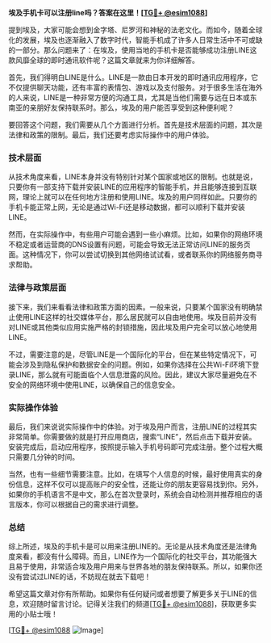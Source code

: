 **埃及手机卡可以注册line吗？答案在这里！[[TG💪+ @esim1088](https://t.me/s/esim1088)]**

提到埃及，大家可能会想到金字塔、尼罗河和神秘的法老文化。而如今，随着全球化的发展，埃及也逐渐融入了数字时代，智能手机成了许多人日常生活中不可或缺的一部分。那么问题来了：在埃及，使用当地的手机卡是否能够成功注册LINE这款风靡全球的即时通讯软件呢？这篇文章就来为你详细解答。

首先，我们得明白LINE是什么。LINE是一款由日本开发的即时通讯应用程序，它不仅提供聊天功能，还有丰富的表情包、游戏以及支付服务。对于很多生活在海外的人来说，LINE是一种非常方便的沟通工具，尤其是当他们需要与远在日本或东南亚的亲朋好友保持联系时。那么，埃及的用户能否享受到这种便利呢？

要回答这个问题，我们需要从几个方面进行分析。首先是技术层面的问题，其次是法律和政策的限制。最后，我们还要考虑实际操作中的用户体验。

### 技术层面

从技术角度来看，LINE本身并没有特别针对某个国家或地区的限制。也就是说，只要你有一部支持下载并安装LINE的应用程序的智能手机，并且能够连接到互联网，理论上就可以在任何地方注册和使用LINE。埃及的用户同样如此。只要你的手机卡能正常上网，无论是通过Wi-Fi还是移动数据，都可以顺利下载并安装LINE。

然而，在实际操作中，有些用户可能会遇到一些小麻烦。比如，如果你的网络环境不稳定或者运营商的DNS设置有问题，可能会导致无法正常访问LINE的服务页面。这种情况下，你可以尝试切换到其他网络试试看，或者联系你的网络服务商寻求帮助。

### 法律与政策层面

接下来，我们来看看法律和政策方面的因素。一般来说，只要某个国家没有明确禁止使用LINE这样的社交媒体平台，那么居民就可以自由地使用。埃及目前并没有对LINE或其他类似应用实施严格的封锁措施，因此埃及用户完全可以放心地使用LINE。

不过，需要注意的是，尽管LINE是一个国际化的平台，但在某些特定情况下，可能会涉及到隐私保护和数据安全的问题。例如，如果你选择在公共Wi-Fi环境下登录LINE，那么就有可能面临个人信息泄露的风险。因此，建议大家尽量避免在不安全的网络环境中使用LINE，以确保自己的信息安全。

### 实际操作体验

最后，我们来说说实际操作中的体验。对于埃及用户而言，注册LINE的过程其实非常简单。你需要做的就是打开应用商店，搜索“LINE”，然后点击下载并安装。安装完成后，启动应用程序，按照提示输入手机号码即可完成注册。整个过程大概只需要几分钟的时间。

当然，也有一些细节需要注意。比如，在填写个人信息的时候，最好使用真实的身份信息，这样不仅可以提高账户的安全性，还能让你的朋友更容易找到你。另外，如果你的手机语言不是中文，那么在首次登录时，系统会自动检测并推荐相应的语言版本，你可以根据自己的需求进行调整。

### 总结

综上所述，埃及的手机卡是可以用来注册LINE的。无论是从技术角度还是法律角度来看，都没有什么障碍。而且，LINE作为一个国际化的社交平台，其功能强大且易于使用，非常适合埃及用户用来与世界各地的朋友保持联系。所以，如果你还没有尝试过LINE的话，不妨现在就去下载吧！

希望这篇文章对你有所帮助。如果你有任何疑问或者想要了解更多关于LINE的信息，欢迎随时留言讨论。记得关注我们的频道[[TG💪+ @esim1088](https://t.me/s/esim1088)]，获取更多实用的小贴士哦！

[[TG💪+ @esim1088](https://t.me/s/esim1088) ![Image](https://i.postimg.cc/4NQfJmqS/Snipaste-2025-05-13-00-14-12.png)]